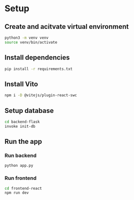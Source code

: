 # Setup
## Create and acitvate virtual environment
```sh
python3 -m venv venv 
source venv/bin/activate
```

## Install dependencies
```sh
pip install -r requirements.txt
```

## Install Vito
```sh	
npm i -D @vitejs/plugin-react-swc
```

## Setup database
```sh
cd backend-flask
invoke init-db
```

## Run the app
### Run backend
```sh
python app.py
```

### Run frontend
```sh
cd frontend-react
npm run dev
```